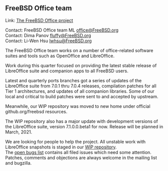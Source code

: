 ## FreeBSD Office team ##

Link:	 [The FreeBSD Office project](https://wiki.freebsd.org/Office)  

Contact: FreeBSD Office team ML <office@FreeBSD.org>  
Contact: Dima Panov <fluffy@FreeBSD.org>  
Contact: Li-Wen Hsu <lwhsu@FreeBSD.org>  


The FreeBSD Office team works on a number of office-related software suites 
and tools such as OpenOffice and LibreOffice.  

Work during this quarter focused on providing the latest stable release of 
LibreOffice suite and companion apps to all FreeBSD users.

Latest and quarterly ports branches got a series of updates of the LibreOffice suite 
from 7.0.1 thru 7.0.4 releases, compilation patches for all Tier 1 architectures,
and updates of all companion libraries. Some of our local and critical to build patches 
were sent to and accepted by upstream.

Meanwhile, our WIP repository was moved to new home under official github.org/freebsd resources.

The WIP repository also has a major update with development versions of the LibreOffice suite,
version 7.1.0.0.beta1 for now. Release will be planned in March, 2021.

We are looking for people to help the project.
All unstable work with LibreOffice snapshots is staged in our [WIP repository](https://github.com/freebsd/freebsd-ports-libreoffice).  
The [open bugs list](https://bugs.freebsd.org/bugzilla/buglist.cgi?bug_status=open&email1=office%40FreeBSD.org&emailassigned_to1=1&emailcc1=1&emailreporter1=1&emailtype1=substring&query_format=advanced&list_id=374316)
contains all filed issues which need some attention.
Patches, comments and objections are always welcome in the mailing list and bugzilla.

